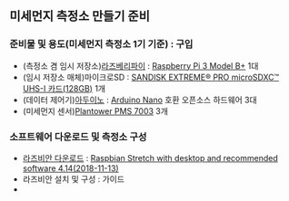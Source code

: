 ## 미세먼지 측정소 만들기 준비  
### 준비물 및 용도(미세먼지 측정소 1기 기준) : 구입  
- (측정소 겸 임시 저장소)[라즈베리파이](https://www.raspberrypi.org/) : [Raspberry Pi 3 Model B+](https://www.raspberrypi.org/products/raspberry-pi-3-model-b-plus/) 1대  
- (임시 저장소 매체)마이크로SD : [SANDISK EXTREME® PRO microSDXC™ UHS-I 카드(128GB)](https://www.sandisk.co.kr/home/memory-cards/microsd-cards/extremepro-microsd-a2) 1개  
- (데이터 제어기)[아두이노](https://www.arduino.cc/) : [Arduino Nano](https://store.arduino.cc/usa/arduino-nano) 호환 오픈소스 하드웨어 3대   
- (미세먼지 센서)[Plantower PMS 7003](http://www.plantower.com/en/content/?110.html) 3개  
### 소프트웨어 다운로드 및 측정소 구성  
- [라즈비안 다운로드](https://www.raspberrypi.org/downloads/raspbian/) : [Raspbian Stretch with desktop and recommended software 4.14(2018-11-13)](http://director.downloads.raspberrypi.org/raspbian_full/images/raspbian_full-2018-11-15/2018-11-13-raspbian-stretch-full.zip)  
- 라즈비안 설치 및 구성 : 가이드  
- 
